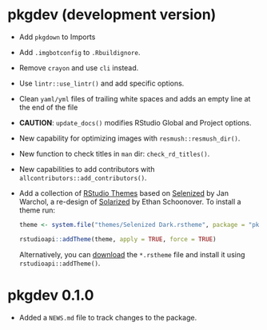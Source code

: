 # pkgdev (development version)

-   Add `pkgdown` to Imports

-   Add `.imgbotconfig` to `.Rbuildignore`.

-   Remove `crayon` and use `cli` instead.

-   Use `lintr::use_lintr()` and add specific options.

-   Clean `yaml/yml` files of trailing white spaces and adds an empty line at
    the end of the file

-   **CAUTION**: `update_docs()` modifies RStudio Global and Project options.

-   New capability for optimizing images with `resmush::resmush_dir()`.

-   New function to check titles in `man` dir: `check_rd_titles()`.

-   New capabilities to add contributors with
    `allcontributors::add_contributors()`.

-   Add a collection of [RStudio
    Themes](https://docs.posit.co/ide/user/ide/guide/ui/appearance.html) based
    on [Selenized](https://github.com/jan-warchol/selenized) by Jan Warchol, a
    re-design of [Solarized](https://ethanschoonover.com/solarized/) by Ethan
    Schoonover. To install a theme run:

    ``` r
    theme <- system.file("themes/Selenized Dark.rstheme", package = "pkgdev") 

    rstudioapi::addTheme(theme, apply = TRUE, force = TRUE)
    ```

    Alternatively, you can
    [download](https://github.com/dieghernan/pkgdev/tree/main/inst/themes) the
    `*.rstheme` file and install it using `rstudioapi::addTheme()`.

# pkgdev 0.1.0

-   Added a `NEWS.md` file to track changes to the package.
